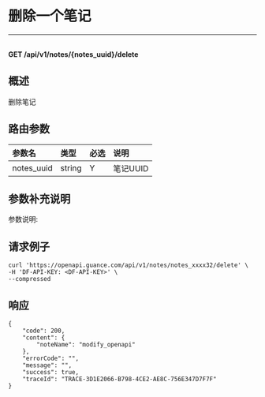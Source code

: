 # 删除一个笔记

---

<br />**GET /api/v1/notes/\{notes_uuid\}/delete**

## 概述
删除笔记




## 路由参数

| 参数名        | 类型     | 必选   | 说明              |
|:-----------|:-------|:-----|:----------------|
| notes_uuid | string | Y | 笔记UUID<br> |


## 参数补充说明

参数说明:




## 请求例子
```shell
curl 'https://openapi.guance.com/api/v1/notes/notes_xxxx32/delete' \
-H 'DF-API-KEY: <DF-API-KEY>' \
--compressed 
```




## 响应
```shell
{
    "code": 200,
    "content": {
        "noteName": "modify_openapi"
    },
    "errorCode": "",
    "message": "",
    "success": true,
    "traceId": "TRACE-3D1E2066-B798-4CE2-AE8C-756E347D7F7F"
} 
```




